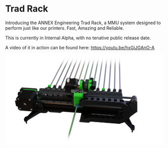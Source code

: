 # Trad Rack

Introducing the ANNEX Engineering Trad Rack, a MMU system designed to perform just like our printers. Fast, Amazing and Reliable.

This is currently in Internal Alpha, with no tenative public release date. 

A video of it in action can be found here: https://youtu.be/hxGiJGAnO-A

![Image of TradRack](Images/render1.png?raw=true)

